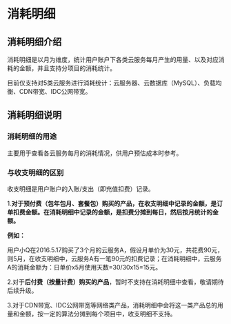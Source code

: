 # 消耗明细
## 消耗明细介绍

消耗明细是以月为维度，统计用户账户下各类云服务每月产生的用量、以及对应消耗的金额，并且支持分项目的消耗统计。

目前仅支持对5类云服务进行消耗统计：云服务器、云数据库（MySQL）、负载均衡、CDN带宽、IDC公网带宽。
## 消耗明细说明
### 消耗明细的用途
主要用于查看各云服务每月的消耗情况，供用户预估成本时参考。

### 与收支明细的区别

收支明细是用户账户的入账/支出（即充值扣费）记录。

1.**对于预付费（包年包月、套餐包）购买的产品，在收支明细中记录的金额，是订单扣费金额。在消耗明细中记录的金额，是扣费分摊到每日，然后按月统计的金额。**

**例如：**

用户小Q在2016.5.17购买了3个月的云服务A，假设月单价为30元，共花费90元，则5月，在收支明细中，云服务A有一笔90元的扣费记录；在消耗明细中，云服务A的消耗金额为：日单价x5月使用天数=30/30x15=15元。

2.对于**后付费（按量计费）购买的产品**，暂时不支持在消耗明细中查看，敬请期待后续升级。

3.对于CDN带宽、IDC公网带宽等网络类产品，消耗明细中会将这一类产品总的用量和金额，按一定的算法分摊到每个项目中，收支明细不支持。



